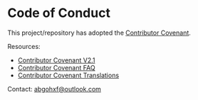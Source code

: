 # Code of Conduct

This project/repository has adopted the [Contributor Covenant](https://www.contributor-covenant.org).

Resources:

- [Contributor Covenant V2.1](https://www.contributor-covenant.org/version/2/1/code_of_conduct/)
- [Contributor Covenant FAQ](https://www.contributor-covenant.org/faq)
- [Contributor Covenant Translations](https://www.contributor-covenant.org/translations)

Contact: abgohxf@outlook.com
